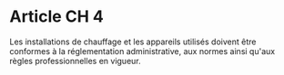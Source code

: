# Article CH 4

Les installations de chauffage et les appareils utilisés doivent être conformes à la réglementation administrative, aux normes ainsi qu'aux règles professionnelles en vigueur.
